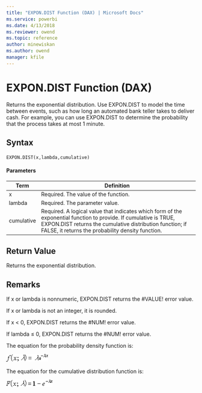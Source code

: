 ```yaml
---
title: "EXPON.DIST Function (DAX) | Microsoft Docs"
ms.service: powerbi
ms.date: 4/13/2018
ms.reviewer: owend
ms.topic: reference
author: minewiskan
ms.author: owend
manager: kfile
---
```

# EXPON.DIST Function (DAX)
Returns the exponential distribution. Use EXPON.DIST to model the time between events, such as how long an automated bank teller takes to deliver cash. For example, you can use EXPON.DIST to determine the probability that the process takes at most 1 minute.  
  
## Syntax  
  
```  
EXPON.DIST(x,lambda,cumulative)  
```  
  
#### Parameters  
  
|Term|Definition|  
|--------|--------------|  
|x|Required. The value of the function.|  
|lambda|Required. The parameter value.|  
|cumulative|Required. A logical value that indicates which form of the exponential function to provide. If cumulative is TRUE, EXPON.DIST returns the cumulative distribution function; if FALSE, it returns the probability density function.|  
  
## Return Value  
Returns the exponential distribution.  
  
## Remarks  
If x or lambda is nonnumeric, EXPON.DIST returns the #VALUE! error value. 

If x or lambda is not an integer, it is rounded. 
  
If x &lt; 0, EXPON.DIST returns the #NUM! error value.  
  
If lambda ≤ 0, EXPON.DIST returns the #NUM! error value.  
  
The equation for the probability density function is:  
  
![Formula](media/dax-expondist-formula1.png)  
  
The equation for the cumulative distribution function is:  
  
![Formula](media/dax-expondist-formula2.png)  
  
